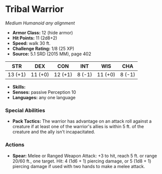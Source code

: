 # Tribal Warrior

*Medium* *Humanoid* *any alignment*

- **Armor Class:** 12 (hide armor)
- **Hit Points:** 11 (2d8+2)
- **Speed:** walk 30 ft.
- **Challenge Rating:** 1/8 (25 XP)
- **Source:** 5.1 SRD (2015 MM), page 402

| STR | DEX | CON | INT | WIS | CHA |
| --- | --- | --- | --- | --- | --- |
| 13 (+1) | 11 (+0) | 12 (+1) | 8 (-1) | 11 (+0) | 8 (-1) |

- **Skills:** 
- **Senses:** passive Perception 10
- **Languages:** any one language

### Special Abilities

- **Pack Tactics:** The warrior has advantage on an attack roll against a creature if at least one of the warrior's allies is within 5 ft. of the creature and the ally isn't incapacitated.

### Actions

- **Spear:** Melee or Ranged Weapon Attack: +3 to hit, reach 5 ft. or range 20/60 ft., one target. Hit: 4 (1d6 + 1) piercing damage, or 5 (1d8 + 1) piercing damage if used with two hands to make a melee attack.


